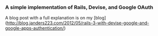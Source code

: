 ### A simple implementation of Rails, Devise, and Google OAuth

A blog post with a full explanation is on my [blog] (http://blog.janders223.com/2012/05/rails-3-with-devise-google-and-google-apps-authentication/)
